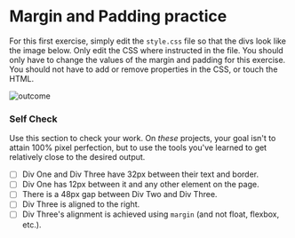 # Margin and Padding practice

For this first exercise, simply edit the `style.css` file so that the divs look like the image below. Only edit the CSS where instructed in the file.  You should only have to change the values of the margin and padding for this exercise. You should not have to add or remove properties in the CSS, or touch the HTML.

![outcome](./desired-outcome.png)

### Self Check
Use this section to check your work. On _these_ projects, your goal isn't to attain 100% pixel perfection, but to use the tools you've learned to get relatively close to the desired output.

- [ ] Div One and Div Three have 32px between their text and border.
- [ ] Div One has 12px between it and any other element on the page.
- [ ] There is a 48px gap between Div Two and Div Three.
- [ ] Div Three is aligned to the right.
- [ ] Div Three's alignment is achieved using `margin` (and not float, flexbox, etc.).
